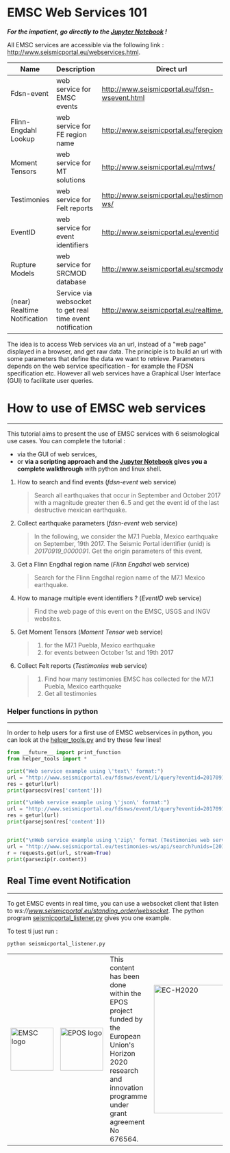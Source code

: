 # EMSC Web Services 101

___For the impatient, go directly to the **[Jupyter Notebook](https://github.com/EMSC-CSEM/webservices101/blob/master/emsc_services.ipynb)** !___

All EMSC services are accessible via the following link : http://www.seismicportal.eu/webservices.html. 

| Name | Description | Direct url |
| --- | --- | --- | 
| Fdsn-event | web service for EMSC events | http://www.seismicportal.eu/fdsn-wsevent.html |
| Flinn-Engdahl Lookup | web service for FE region name | http://www.seismicportal.eu/feregions.html |
| Moment Tensors | web service for MT solutions |  http://www.seismicportal.eu/mtws/ |
| Testimonies | web service for Felt reports | http://www.seismicportal.eu/testimonies-ws/ |
| EventID | web service for event identifiers| http://www.seismicportal.eu/eventid |
| Rupture Models | web service for SRCMOD database | http://www.seismicportal.eu/srcmodws |
| (near) Realtime Notification | Service via websocket to get real time event notification | http://www.seismicportal.eu/realtime.html |

The idea is to access Web services via an url, instead of a "web page" displayed in a browser, and get raw data. The principle is to build an url with some parameters that define the data we want to retrieve.
Parameters depends on the web service specification - for example the FDSN specification etc. However all web services have a Graphical User Interface (GUI) to facilitate user queries.

# How to use of EMSC web services
---

This tutorial aims to present the use of EMSC services with 6 seismological use cases. You can complete the tutorial :
 * via the GUI of web services,
 * or **via a scripting approach and the [Jupyter Notebook](https://github.com/EMSC-CSEM/webservices101/blob/master/emsc_services.ipynb) gives you a complete walkthrough** with python and linux shell.

 1. How to search and find events (*fdsn-event* web service)
	> Search all earthquakes that occur in September and October 2017 with a magnitude greater then 6..5 and get the event id of the last destructive mexican earthquake.

 2. Collect earthquake parameters (*fdsn-event* web service)
    > In the following, we consider the M7.1 Puebla, Mexico earthquake on September, 19th 2017. The Seismic Portal identifier (unid) is *20170919_0000091*.
	> Get the origin parameters of this event.

 3. Get a Flinn Engdhal region name (*Flinn Engdhal* web service)
	> Search for the Flinn Engdhal region name of the M7.1 Mexico earthquake.

 4. How to manage multiple event identifiers ? (*EventID* web service) 
    > Find the web page of this event on the EMSC, USGS and INGV websites.
	
 5. Get Moment Tensors (*Moment Tensor* web service)
	 > 1. for the M7.1 Puebla, Mexico earthquake
	 > 2. for events between October 1st and 19th 2017

 6. Collect Felt reports (*Testimonies* web service)
	 > 1. Find how many testimonies EMSC has collected for the  M7.1 Puebla, Mexico earthquake
	 > 2. Get all testimonies

### Helper functions in python
---
In order to help users for a first use of EMSC webservices in python, you can look at the [helper_tools.py](https://github.com/EMSC-CSEM/webservices101/blob/master/helper_tools.py) and try these few lines!
```python
from __future__ import print_function
from helper_tools import *

print("Web service example using \'text\' format:")
url = "http://www.seismicportal.eu/fdsnws/event/1/query?eventid=20170919_0000091&format=text"
res = geturl(url)
print(parsecsv(res['content']))

print("\nWeb service example using \'json\' format:")
url = "http://www.seismicportal.eu/fdsnws/event/1/query?eventid=20170919_0000091&format=json"
res = geturl(url)
print(parsejson(res['content']))


print("\nWeb service example using \'zip\' format (Testimonies web service):")
url = "http://www.seismicportal.eu/testimonies-ws/api/search?unids=[20170919_0000091]&includeTestimonies=true"
r = requests.get(url, stream=True)
print(parsezip(r.content))

```


## Real Time event Notification
---
To get EMSC events in real time, you can use a websocket client that listen to *ws://www.seismicportal.eu/standing_order/websocket*. The python program [seismicportal_listener.py](https://github.com/EMSC-CSEM/webservices101/blob/master/seismicportal_listener.py) gives you one example. 

To test ti just run :

```python seismicportal_listener.py```


|  | |  | |
| --- | --- | --- | --- |
| <img src="https://github.com/EMSC-CSEM/webservices101/blob/master/img/emsc-logo-new-200.png" alt="EMSC logo" width="100" > | <img src="https://github.com/EMSC-CSEM/webservices101/blob/master/img/EPOS_logo_crop.png" alt="EPOS logo" width="100" > | This content has been done within the EPOS project funded by the European Union's Horizon 2020 research and innovation programme under grant agreement No 676564.| <img src="https://github.com/EMSC-CSEM/webservices101/blob/master/img/EC-H2020.png" alt="EC-H2020"  width="300" > |

